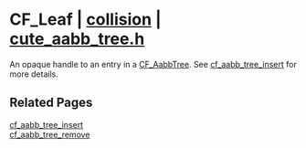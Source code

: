 # CF_Leaf | [collision](https://github.com/RandyGaul/cute_framework/blob/master/docs/collision/README.md) | [cute_aabb_tree.h](https://github.com/RandyGaul/cute_framework/blob/master/include/cute_aabb_tree.h)

An opaque handle to an entry in a [CF_AabbTree](https://github.com/RandyGaul/cute_framework/blob/master/docs/collision/cf_aabbtree.md). See [cf_aabb_tree_insert](https://github.com/RandyGaul/cute_framework/blob/master/docs/collision/cf_aabb_tree_insert.md) for more details.

## Related Pages

[cf_aabb_tree_insert](https://github.com/RandyGaul/cute_framework/blob/master/docs/collision/cf_aabb_tree_insert.md)  
[cf_aabb_tree_remove](https://github.com/RandyGaul/cute_framework/blob/master/docs/collision/cf_aabb_tree_remove.md)  
